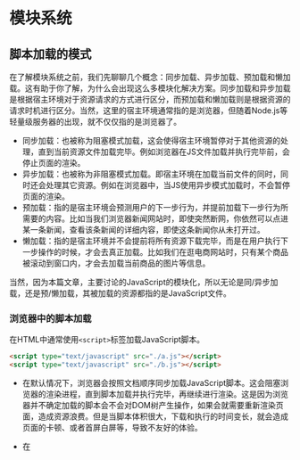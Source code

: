 # 模块系统

## 脚本加载的模式

在了解模块系统之前，我们先聊聊几个概念：同步加载、异步加载、预加载和懒加载。这有助于你了解，为什么会出现这么多模块化解决方案。同步加载和异步加载是根据宿主环境对于资源请求的方式进行区分，而预加载和懒加载则是根据资源的请求时机进行区分。当然，这里的宿主环境通常指的是浏览器，但随着Node.js等轻量级服务器的出现，就不仅仅指的是浏览器了。

- 同步加载：也被称为阻塞模式加载，这会使得宿主环境暂停对于其他资源的处理，直到当前资源文件加载完毕。例如浏览器在JS文件加载并执行完毕前，会停止页面的渲染。
- 异步加载：也被称为非阻塞模式加载。即宿主环境在加载当前文件的同时，同时还会处理其它资源。例如在浏览器中，当JS使用异步模式加载时，不会暂停页面的渲染。
- 预加载：指的是宿主环境会预测用户的下一步行为，并提前加载下一步行为所需要的内容。比如当我们浏览器新闻网站时，即使突然断网，你依然可以点进某一条新闻，查看该条新闻的详细内容，即使这条新闻你从未打开过。
- 懒加载：指的是宿主环境并不会提前将所有资源下载完毕，而是在用户执行下一步操作的时候，才会去真正加载。比如我们在逛电商网站时，只有某个商品被滚动到窗口内，才会去加载当前商品的图片等信息。

当然，因为本篇文章，主要讨论的JavaScript的模块化，所以无论是同/异步加载，还是预/懒加载，其被加载的资源都指的是JavaScript文件。

### 浏览器中的脚本加载

在HTML中通常使用`<script>`标签加载JavaScript脚本。

```html
<script type="text/javascript" src="./a.js"></script>
<script type="text/javascript" src="./b.js"></script>                              
```

- 在默认情况下，浏览器会按照文档顺序同步加载JavaScript脚本。这会阻塞浏览器的渲染进程，直到脚本加载并执行完毕，再继续进行渲染。这是因为浏览器并不确定加载的脚本会不会对DOM树产生操作，如果会就需要重新渲染页面，造成资源浪费。但是当脚本体积很大，下载和执行的时间变长，就会造成页面的卡顿、或者首屏白屏等，导致不友好的体验。

- 在<script>标签添加了`defer`或`async`属性会使得资源异步加载。即渲染引擎遇到该标签就会开始下载脚本，但不会等它下载和执行。 不同的是：defer会把脚本的执行推迟到页面渲染结束，而async会在脚本下载完成后，会中断页面的渲染，待该脚本执行完毕，再继续渲染，
  ```html
  <script type="text/javascript" src="./a.js" defer></script>
  // 或
  <script type="text/javascript" src="./b.js" async></script>
  ```

## 前端为什么需要模块化

在了解前端为什么需要模块化之前，我们需要先了解一下什么是模块化。当我们说模块化的时候，通常指的高度解耦、存储在模块中的不同功能块。

在代码层面，随着浏览器性能的提升,  业务的复杂性带来了代码量的提升。同时，随着javascript社区的活跃，出现了大量可复用的代码，因此急需一个模块化解决方案来提升代码的组织管理方式。在某些情况下，松散耦合的模块能够使得程序更易于维护；同时对各自模块的封装，并对外暴露接口，更利于第三方库的分享和使用；在语言层面，防止代码量过大，导致的命名冲突；使用合理的代码加载方案，解决业务复杂度提升带来的性能问题。

## 创建模块化方案可能遇到的问题

1. 如何给模块一个唯一标识。
2. 如何能够在不污染外部代码的情况下封装模块。
3. 如何在不增加全局变量的情况下把模块暴露出去。
4. 模块间应该如何相互引用。

## 模块化发展历史

人们总是喜欢从从历史的维度思考问题。了解模块化的发展过程及其在各个阶段遇到的问题，更有利于理解当前模块化的使用和学习。

- 1995年5月，JavaScript问世。最初的JavaScript版本迭代中，并未提供干净的、有组织的模块方法。

  - 2005年诞生的ajax，使得浏览器请求额外的服务端数据而不需要刷新页面，极大的提升了用户体验。

- 2006年jQuery诞生了。John Resig创造性的使用IIEF(立即执行函数表达式)和闭包的特性来封装代码。

  ```javascript
  (function (root) {
      root.jQuery = root.$ = jQuery;
  })(window);
  ```

  

  - 2008年，Google Chrome浏览器的发布，开启了浏览器多进程的时代。浏览器性能的巨大提升，使得浏览器能够承载更复杂逻辑，进一步促进了前端业务的复杂性，从而使得模块化的需要更加迫切。

- 2009年，Mozilla工程师Kevin Dangoor发起了ServerJS的模块化规范，同年8月，该规范改名为CommonJS。

  - 2009年5月，Ryan Dahl发布了一个基于Chrome V8引擎开发的轻量级服务器，并发布了一个包管理器NPM（Node Module Manager），其采用了基于CommonJS模块化解决方案。

    > CommonJS规范最初应用到服务端的，自然而然的便有人想到，如何模块化解决方案应用到浏览器中。但如何将其应用到浏览器中形成了巨大争议，并因此形成了几个流派。
    >
    > - Modules/1.0派：这派认为，既然该方案在服务端应用有了很好的实践经验，那只要把它移植到浏览器中就好了，在浏览器加载模块之前，将代码转化为浏览器能够运行的代码就好了。我们可以称这派为“保守派”，
    > - Modules/Asyc派：这派认为，由于浏览器环境和服务端环境的巨大差异，就不应该在该方案上进行小修小补，而是应该遵循浏览器的特点，实现一个异步模块加载方案，这一派我们称之为“激进派”。
    > - Modules/2.0派：这派是“温和派”，他们认为既不应该彻底沿用CommonJS的方案，也不应该随便放弃，而是尽可能保持一致。

- 2009年9月，激进派的James Burke开发出了RequireJS模块加载器，以实践证明自己的观点，并在2011年2月，发布了AMD标准规范。ADM起源于CommonJS模块格式的草案规范的讨论中，但是由于Commonjs项目组成员之间为达成一致，2009年年底，在James Bureke等人的带领下，激进派离开CommonJS社区，自立门户。该格式的进一步开发就转到了AMD JS工作组。

- 2011年4月，阿里巴巴前端开发工程师玉伯，在给RequireJS提出剪辑被拒绝之后，开发了SeaJS模块加载器，并提出了CMD这一标准规范。

- 2014年9月，没记华裔Homa Wong提交了UMD第一个版本的代码，它本质上并不是一个真正的模块化解决方案，而是CommonJS和AMD的结合体。

- 20016年五月，ECMAScript6.0在经过两年的讨论后，终于通过了国际标准，并首次在语言层面引入了模块化解决方案:ES Module。在JavaScript诞生的26年后，JavaScript终于迎来了自己的模块化解决方案。

  > 值得注意的是，无论是CommonJS还是AMD，亦或者UMD，它们都属于模块化方案的标准，而真正的实现依赖于模块加载器。当然，抛开历史不谈，由于Webpack、Babel等工具的兴起去，前端开发工程师已经不需要在实现中考虑采用哪种方案了，习惯写哪一种就写哪一种，最终都可以通过工具转化为任意一种实现。

## 模块化解决方案介绍

上面介绍了模块化方案的发展历史，下面将介绍各个方案的实现，并介绍各个模块化方案的优缺点，其方案的缺点正是促成新模块化方案出现的原因。

### CommmonJS

[CommonJS](http://www.commonjs.org/)规范概述了一个**同步声明**的模块定义，其目标环境是服务端。其使用require()函数加载依赖，并使用exports对象暴露自己的公共API。

```javascript
const moduleB = require('./moduleB');

module.exports = {
   stuff: moduleB.sutff(),
};
```

```javascript
// 1、模块的引入使用相对路径。
const moduleA = require('./moduleA');

// 2、通常会把加载的模块赋值给一个变量，但这不是必须的。
const moduleA = require('./moduleA'); // 或
require('./moduleA');

// 3、模块多个模块引入只会执行一次，即模块永远是单例。即模块第一次加载会被缓存，后续加载会取得缓存。
const a = require('./moduleA');
const b = require('./moduleA');
console.log(a === b); // true

// 4、模块的顺序，按照其在代码中出现的顺序。
const a = require('./moduleA');
const b = require('./moduleB');
const c = require('./moduleC');

// 5、模块的加载是同步的。当前如果moduleA在之前加载过，在loadCondtion之后，只是暴露了一下命名空间而已。
if (loadCondition) {
    const a = require('./moduleA');
}
```

模块的导出也有多种实现方式。

```javascript
// 1、模块可以不导出任何东西，但如果有应用程序请求该模块，该模块体也会被执行。

// 2、模块可以导出一个实体。
module.exports = 'foo';

// 3、模块可以一次性导出多个变量。
module.exports = {
    a: 'A',
    b: 'B',
};
// 等价于
module.exports.a = 'A';
module.exports.b = 'B';

// 4、模块可以导出一个类实例
class A {};
module.exports = new A();
```

### AMD （Async Module Definition）
AMD(异步模块定义)的目标环境是浏览器。AMD的核心是用函数包装模块定义，其是异步、提前加载，但在兼容CommonJS的基础之上，也可以实现懒加载。其定义了define()和require()两个函数进行模块的定义和引入。

define函数的定义的方式

```
/**
 * id：可选参数。
 * dependencies[]: 可选参数
 * factory: 
 * /
define(id?, dependencies?, factory);
```

模块的引入支持两种方式。

```javascript
// 异步加载
define(moduleA, [moduleB], function(moduleB) {
    return moduleB.stuff();
});

// AMD也可以定义CommonJS风格的模块, 即支持require函数和exports对象。
// AMD加载器会将其识别为AMD原生结构。动态加载即通过这种方式实现。
define(moduleA, [require, exports], function(require, exports) {
    const moduleB = require('./moduleB');
    
    exports = {
        stuff: moduleB.stuff(),
    };
});
```



### CMD（Common Module Definition）

CMD是阿里巴巴前端工程师玉伯开发。

### UMD（Universal Module Definition）

[UMD](https://github.com/umdjs/umd )本质上并不是一个新的模块系统，它只是为了统一CommonJS和AMD的生态系统而已，用于创建这两个系统都可以使用的模块。

UMD的实现很简单：

1. 先判断是否支持AMD模块格式（是否存在define函数，且define函数拥有amd属性），支持则使用AMD方式加载模块。

2. 在判断是否支持Node模块格式（是否存在exports）,不支持严格CommonJS，存在则使用Node模块格式。

3. 前两个都不存在，则将模块公开到全局（window或global）。

   ```javascript
   (function (root, factory) {
       if (typeof define === 'function' && define.amd) {
           define(['moduleB'], factory);
       } else if (typeof module === 'object' && module.exports) {
           module.exports = factory(require('moduleB'));
       } else {
           root.returnExports = factory(root.moduleB); 
       }
   }(this, function (moduleB) {
       // 以某种方式使用模块moduleB
       return {};
   }));
   ```

### ES module

### 模块化方案比较

| 模块方案  | 加载 | 输出 | 加载方式 |
| --------- | ---- | ---- | -------- |
| CommonJS  |      |      |          |
| AMD       |      |      |          |
| UMD       |      |      |          |
| CMD       |      |      |          |
| ES Module |      |      |          |



## 参考链接

[1]: https://addyosmani.com/writing-modular-js/	"使用AMD、CommonJS 和ES Harmony编写模块化JavaScript"
[2]: https://segmentfault.com/a/1190000023017398 "《编程时间简史系列》"
[3]: https://mp.weixin.qq.com/s/M8yso01x3zEHoxKveIg-mw  "五分钟带你回顾前端模块化发展史"
[4]: https://zh.javascript.info/modules-intro	"现代 JavaScript 教程--模块简介"

[3]: https://en.wikipedia.org/wiki/Asynchronous_module_definition	"维基百科·AMD"

[4]: https://github.com/amdjs/amdjs-api	"AMD github（wiki包含中文文档）"
[4]: https://requirejs.org/docs/start.html	"require.js"
[5]: https://zh.wikipedia.org/wiki/CommonJS	"维基百科·CommonJS"

[6]: https://www.runoob.com/w3cnote/requirejs-tutorial-1.html	"JS模块化工具requirejs教程(一)：初识requirejs"

